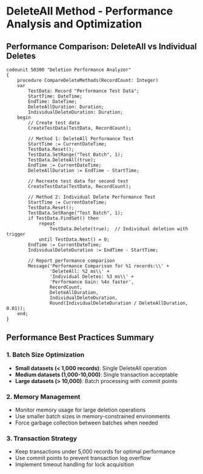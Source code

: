 # DeleteAll Method - Performance Analysis and Optimization

## Performance Comparison: DeleteAll vs Individual Deletes
```al
codeunit 50300 "Deletion Performance Analyzer"
{
    procedure CompareDeleteMethods(RecordCount: Integer)
    var
        TestData: Record "Performance Test Data";
        StartTime: DateTime;
        EndTime: DateTime;
        DeleteAllDuration: Duration;
        IndividualDeleteDuration: Duration;
    begin
        // Create test data
        CreateTestData(TestData, RecordCount);
        
        // Method 1: DeleteAll Performance Test
        StartTime := CurrentDateTime;
        TestData.Reset();
        TestData.SetRange("Test Batch", 1);
        TestData.DeleteAll(true);
        EndTime := CurrentDateTime;
        DeleteAllDuration := EndTime - StartTime;
        
        // Recreate test data for second test
        CreateTestData(TestData, RecordCount);
        
        // Method 2: Individual Delete Performance Test  
        StartTime := CurrentDateTime;
        TestData.Reset();
        TestData.SetRange("Test Batch", 1);
        if TestData.FindSet() then
            repeat
                TestData.Delete(true);  // Individual deletion with trigger
            until TestData.Next() = 0;
        EndTime := CurrentDateTime;
        IndividualDeleteDuration := EndTime - StartTime;
        
        // Report performance comparison
        Message('Performance Comparison for %1 records:\\' +
                'DeleteAll: %2 ms\\' +
                'Individual Deletes: %3 ms\\' +
                'Performance Gain: %4x faster',
                RecordCount,
                DeleteAllDuration,
                IndividualDeleteDuration,
                Round(IndividualDeleteDuration / DeleteAllDuration, 0.01));
    end;
}
```

## Performance Best Practices Summary

### 1. Batch Size Optimization
- **Small datasets (< 1,000 records)**: Single DeleteAll operation
- **Medium datasets (1,000-10,000)**: Single transaction acceptable  
- **Large datasets (> 10,000)**: Batch processing with commit points

### 2. Memory Management
- Monitor memory usage for large deletion operations
- Use smaller batch sizes in memory-constrained environments
- Force garbage collection between batches when needed

### 3. Transaction Strategy
- Keep transactions under 5,000 records for optimal performance
- Use commit points to prevent transaction log overflow
- Implement timeout handling for lock acquisition